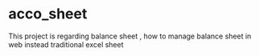 # acco_sheet
This project is regarding balance sheet , how to manage balance sheet in web instead traditional excel sheet
